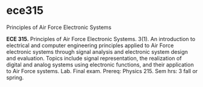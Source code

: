 # ece315
Principles of Air Force Electronic Systems


**ECE 315.** Principles of Air Force Electronic Systems. 3(1). An introduction to electrical and
computer engineering principles applied to Air Force electronic systems through signal analysis
and electronic system design and evaluation. Topics include signal representation, the
realization of digital and analog systems using electronic functions, and their application to Air
Force systems. Lab. Final exam. Prereq: Physics 215. Sem hrs: 3 fall or spring.
